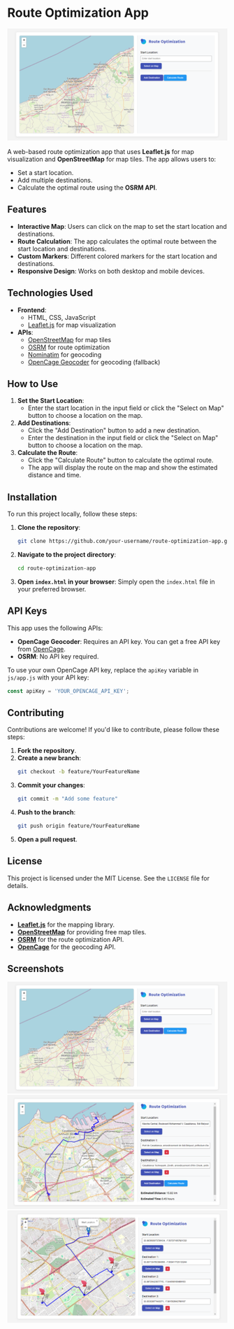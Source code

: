 # Route Optimization App

![App Screenshot](assets/screenshot1.png)

A web-based route optimization app that uses **Leaflet.js** for map visualization and **OpenStreetMap** for map tiles. The app allows users to:
- Set a start location.
- Add multiple destinations.
- Calculate the optimal route using the **OSRM API**.

## Features
- **Interactive Map**: Users can click on the map to set the start location and destinations.
- **Route Calculation**: The app calculates the optimal route between the start location and destinations.
- **Custom Markers**: Different colored markers for the start location and destinations.
- **Responsive Design**: Works on both desktop and mobile devices.

## Technologies Used
- **Frontend**:
  - HTML, CSS, JavaScript
  - [Leaflet.js](https://leafletjs.com/) for map visualization
- **APIs**:
  - [OpenStreetMap](https://www.openstreetmap.org/) for map tiles
  - [OSRM](http://project-osrm.org/) for route optimization
  - [Nominatim](https://nominatim.openstreetmap.org/) for geocoding
  - [OpenCage Geocoder](https://opencagedata.com/) for geocoding (fallback)

## How to Use
1. **Set the Start Location**:
   - Enter the start location in the input field or click the "Select on Map" button to choose a location on the map.
2. **Add Destinations**:
   - Click the "Add Destination" button to add a new destination.
   - Enter the destination in the input field or click the "Select on Map" button to choose a location on the map.
3. **Calculate the Route**:
   - Click the "Calculate Route" button to calculate the optimal route.
   - The app will display the route on the map and show the estimated distance and time.

## Installation
To run this project locally, follow these steps:

1. **Clone the repository**:
   ```bash
   git clone https://github.com/your-username/route-optimization-app.git
   ```

2. **Navigate to the project directory**:
   ```bash
   cd route-optimization-app
   ```

3. **Open `index.html` in your browser**:
   Simply open the `index.html` file in your preferred browser.

## API Keys
This app uses the following APIs:

- **OpenCage Geocoder**: Requires an API key. You can get a free API key from [OpenCage](https://opencagedata.com/).
- **OSRM**: No API key required.

To use your own OpenCage API key, replace the `apiKey` variable in `js/app.js` with your API key:

```javascript
const apiKey = 'YOUR_OPENCAGE_API_KEY';
```

## Contributing
Contributions are welcome! If you'd like to contribute, please follow these steps:

1. **Fork the repository**.
2. **Create a new branch**:
   ```bash
   git checkout -b feature/YourFeatureName
   ```
3. **Commit your changes**:
   ```bash
   git commit -m "Add some feature"
   ```
4. **Push to the branch**:
   ```bash
   git push origin feature/YourFeatureName
   ```
5. **Open a pull request**.

## License
This project is licensed under the MIT License. See the `LICENSE` file for details.

## Acknowledgments
- **[Leaflet.js](https://leafletjs.com/)** for the mapping library.
- **[OpenStreetMap](https://www.openstreetmap.org/)** for providing free map tiles.
- **[OSRM](http://project-osrm.org/)** for the route optimization API.
- **[OpenCage](https://opencagedata.com/)** for the geocoding API.

## Screenshots
![Screenshot 1](assets/screenshot1.png)
![Screenshot 2](assets/screenshot2.png)
![Screenshot 3](assets/screenshot3.png)

